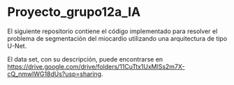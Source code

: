 # Proyecto_grupo12a_IA
El siguiente repositorio contiene el código implementado para resolver el problema de segmentación del miocardio utilizando una arquitectura de tipo U-Net.

El data set, con su descripción, puede encontrarse en https://drive.google.com/drive/folders/11CuTtx1UxMlSs2m7X-cQ_nmwlWG18dUs?usp=sharing.
